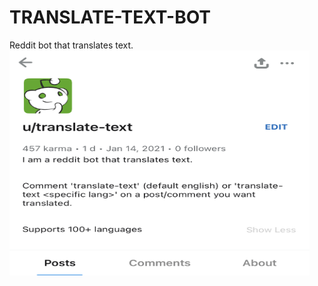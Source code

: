 # TRANSLATE-TEXT-BOT

Reddit bot that translates text.
<img src="IMG_9642.jpg" width="480" height="360"/>
